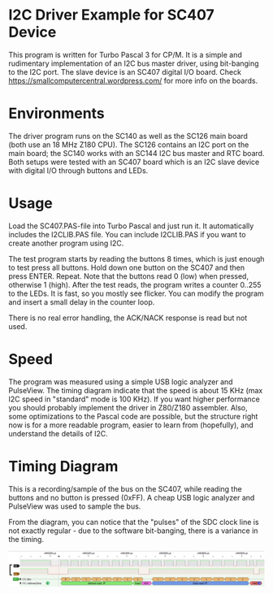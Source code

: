 # I2C Driver Example for SC407 Device
This program is written for Turbo Pascal 3 for CP/M. It is a simple and rudimentary implementation of an I2C bus master driver, using bit-banging to the I2C port.
The slave device is an SC407 digital I/O board. Check https://smallcomputercentral.wordpress.com/ for more info on the boards.

# Environments
The driver program runs on the SC140 as well as the SC126 main board (both use an 18 MHz Z180 CPU). The SC126 contains an I2C port on the main board; the SC140 works with an SC144 I2C bus master and RTC board.
Both setups were tested with an SC407 board which is an I2C slave device with digital I/O through buttons and LEDs.

# Usage
Load the SC407.PAS-file into Turbo Pascal and just run it. It automatically includes the I2CLIB.PAS file.
You can include I2CLIB.PAS if you want to create another program using I2C.

The test program starts by reading the buttons 8 times, which is just enough to test press all buttons. Hold down one button on the SC407 and then press ENTER. Repeat.
Note that the buttons read 0 (low) when pressed, otherwise 1 (high).
After the test reads, the program writes a counter 0..255 to the LEDs. It is fast, so you mostly see flicker. You can modify the program and insert a small delay in the counter loop.

There is no real error handling, the ACK/NACK response is read but not used.

# Speed
The program was measured using a simple USB logic analyzer and PulseView. The timing diagram indicate that the speed is about 15 KHz (max I2C speed in "standard" mode is 100 KHz).
If you want higher performance you should probably implement the driver in Z80/Z180 assembler. Also, some optimizations to the Pascal code are possible, but
the structure right now is for a more readable program, easier to learn from (hopefully), and understand the details of I2C.

# Timing Diagram
This is a recording/sample of the bus on the SC407, while reading the buttons and no button is pressed (0xFF). A cheap USB logic analyzer and PulseView was used to sample the bus.

From the diagram, you can notice that the "pulses" of the SDC clock line is not exactly regular - due to the software bit-banging, there is a variance in the timing. 

![PulseView sample](I2C-sample.jpg)
